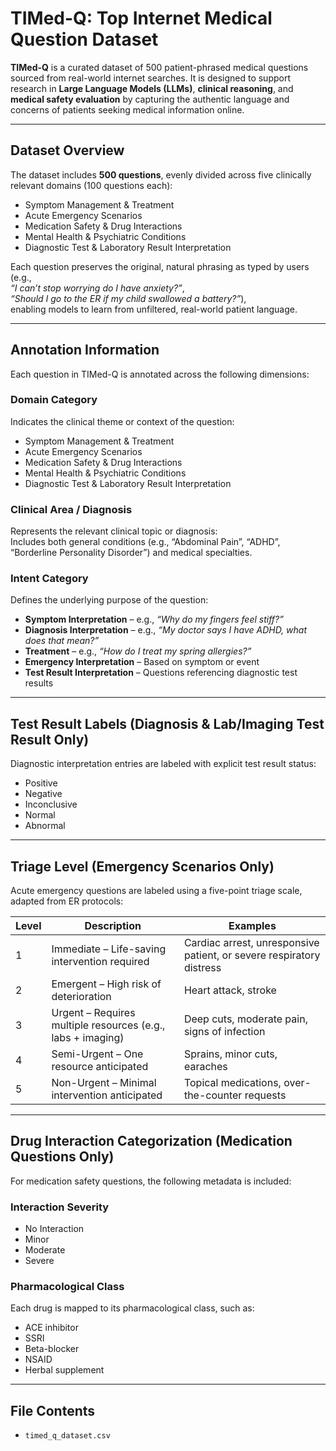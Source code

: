 # TIMed-Q: Top Internet Medical Question Dataset

**TIMed-Q** is a curated dataset of 500 patient-phrased medical questions sourced from real-world internet searches. It is designed to support research in **Large Language Models (LLMs)**, **clinical reasoning**, and **medical safety evaluation** by capturing the authentic language and concerns of patients seeking medical information online.

---

## Dataset Overview

The dataset includes **500 questions**, evenly divided across five clinically relevant domains (100 questions each):

- Symptom Management & Treatment  
- Acute Emergency Scenarios  
- Medication Safety & Drug Interactions  
- Mental Health & Psychiatric Conditions  
- Diagnostic Test & Laboratory Result Interpretation  

Each question preserves the original, natural phrasing as typed by users (e.g.,  
*“I can’t stop worrying do I have anxiety?”*,  
*“Should I go to the ER if my child swallowed a battery?”*),  
enabling models to learn from unfiltered, real-world patient language.

---

## Annotation Information

Each question in TIMed-Q is annotated across the following dimensions:

### Domain Category

Indicates the clinical theme or context of the question:
- Symptom Management & Treatment  
- Acute Emergency Scenarios  
- Medication Safety & Drug Interactions  
- Mental Health & Psychiatric Conditions  
- Diagnostic Test & Laboratory Result Interpretation

### Clinical Area / Diagnosis

Represents the relevant clinical topic or diagnosis:  
Includes both general conditions (e.g., “Abdominal Pain”, “ADHD”, “Borderline Personality Disorder”) and medical specialties.

### Intent Category

Defines the underlying purpose of the question:
- **Symptom Interpretation** – e.g., *“Why do my fingers feel stiff?”*  
- **Diagnosis Interpretation** – e.g., *“My doctor says I have ADHD, what does that mean?”*  
- **Treatment** – e.g., *“How do I treat my spring allergies?”*  
- **Emergency Interpretation** – Based on symptom or event  
- **Test Result Interpretation** – Questions referencing diagnostic test results

---

## Test Result Labels (Diagnosis & Lab/Imaging Test Result Only)

Diagnostic interpretation entries are labeled with explicit test result status:
- Positive  
- Negative  
- Inconclusive  
- Normal  
- Abnormal

---

## Triage Level (Emergency Scenarios Only)

Acute emergency questions are labeled using a five-point triage scale, adapted from ER protocols:

| Level | Description                                           | Examples                                                              |
|-------|-------------------------------------------------------|-----------------------------------------------------------------------|
| 1     | Immediate – Life-saving intervention required         | Cardiac arrest, unresponsive patient, or severe respiratory distress |
| 2     | Emergent – High risk of deterioration                 | Heart attack, stroke                                                  |
| 3     | Urgent – Requires multiple resources (e.g., labs + imaging) | Deep cuts, moderate pain, signs of infection                     |
| 4     | Semi-Urgent – One resource anticipated                | Sprains, minor cuts, earaches                                         |
| 5     | Non-Urgent – Minimal intervention anticipated         | Topical medications, over-the-counter requests                        |

---

## Drug Interaction Categorization (Medication Questions Only)

For medication safety questions, the following metadata is included:

### Interaction Severity
- No Interaction  
- Minor  
- Moderate  
- Severe

### Pharmacological Class
Each drug is mapped to its pharmacological class, such as:
- ACE inhibitor  
- SSRI  
- Beta-blocker  
- NSAID  
- Herbal supplement

---

## File Contents

- `timed_q_dataset.csv`  
